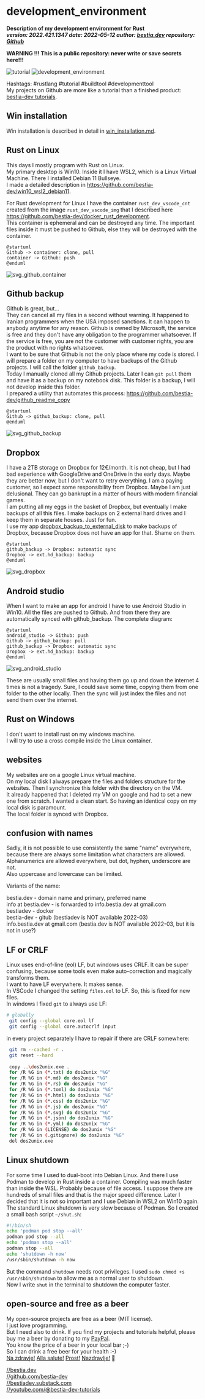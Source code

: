 # development_environment

[//]: # (auto_cargo_toml_to_md start)

**Description of my development environment for Rust**  
***version: 2022.421.1347 date: 2022-05-12 author: [bestia.dev](https://bestia.dev) repository: [Github](https://github.com/bestia-dev/development_environment)***  

**WARNING !!! This is a public repository: never write or save secrets here!!!**

[//]: # (auto_cargo_toml_to_md end)

 ![tutorial](https://img.shields.io/badge/tutorial-yellow)
 ![development_environment](https://bestia.dev/webpage_hit_counter/get_svg_image/641758399.svg)

Hashtags: #rustlang #tutorial #buildtool #developmenttool  
My projects on Github are more like a tutorial than a finished product: [bestia-dev tutorials](https://github.com/bestia-dev/tutorials_rust_wasm).

## Win installation

Win installation is described in detail in [win_installation.md](win_instalation.md).  

## Rust on Linux

This days I mostly program with Rust on Linux.  
My primary desktop is Win10. Inside it I have WSL2, which is a Linux Virtual Machine. There I installed Debian 11 Bullseye.  
I made a detailed description in <https://github.com/bestia-dev/win10_wsl2_debian11>.

For Rust development for Linux I have the container `rust_dev_vscode_cnt` created from the image `rust_dev_vscode_img` that I described here <https://github.com/bestia-dev/docker_rust_development>.  
This container is ephemeral and can be destroyed any time. The important files inside it must be pushed to Github, else they will be destroyed with the container.  

[//]: # (auto_plantuml start)

```plantuml
@startuml
Github -> container: clone, pull
container -> Github: push
@enduml
```

![svg_github_container](https://github.com/bestia-dev/development_environment/raw/main/images/svg_github_container.svg)

[//]: # (auto_plantuml end)

## Github backup

Github is great, but...  
They can cancel all my files in a second without warning. It happened to Iranian programmers when the USA imposed sanctions. It can happen to anybody anytime for any reason. Github is owned by Microsoft, the service is free and they don't have any obligation to the programmer whatsoever. If the service is free, you are not the customer with customer rights, you are the product with no rights whatsoever.  
I want to be sure that Github is not the only place where my code is stored. I will prepare a folder on my computer to have backups of the Github projects. I will call the folder `github_backup`.  
Today I manually cloned all my Github projects. Later I can `git pull` them and have it as a backup on my notebook disk. This folder is a backup, I will not develop inside this folder.  
I prepared a utility that automates this process: <https://github.com/bestia-dev/github_readme_copy>  

[//]: # (auto_plantuml start)

```plantuml
@startuml
Github -> github_backup: clone, pull
@enduml
```

![svg_github_backup](https://github.com/bestia-dev/development_environment/raw/main/images/svg_github_backup.svg)

[//]: # (auto_plantuml end)

## Dropbox

I have a 2TB storage on Dropbox for 12€/month. It is not cheap, but I had bad experience with GoogleDrive and OneDrive in the early days. Maybe they are better now, but I don't want to retry everything. I am a paying customer, so I expect some responsibility from Dropbox. Maybe I am just delusional. They can go bankrupt in a matter of hours with modern financial games.  
I am putting all my eggs in the basket of Dropbox, but eventually I make backups of all this files. I make backups on 2 external hard drives and I keep them in separate houses. Just for fun.  
I use my app [dropbox_backup_to_external_disk](https://github.com/bestia-dev/dropbox_backup_to_external_disk) to make backups of Dropbox, because Dropbox does not have an app for that. Shame on them.

[//]: # (auto_plantuml start)

```plantuml
@startuml
github_backup -> Dropbox: automatic sync
Dropbox -> ext.hd_backup: backup
@enduml 
```

![svg_dropbox](https://github.com/bestia-dev/development_environment/raw/main/images/svg_dropbox.svg)

[//]: # (auto_plantuml end)

## Android studio

When I want to make an app for android I have to use Android Studio in Win10. All the files are pushed to Github. And from there they are automatically synced with github_backup. The complete diagram:

[//]: # (auto_plantuml start)

```plantuml
@startuml
android_studio -> Github: push
Github -> github_backup: pull
github_backup -> Dropbox: automatic sync
Dropbox -> ext.hd_backup: backup    
@enduml
```

![svg_android_studio](https://github.com/bestia-dev/development_environment/raw/main/images/svg_android_studio.svg)

[//]: # (auto_plantuml end)

These are usually small files and having them go up and down the internet 4 times is not a tragedy. Sure, I could save some time, copying them from one folder to the other locally. Then the sync will just index the files and not send them over the internet.  

## Rust on Windows

I don't want to install rust on my windows machine.  
I will try to use a cross compile inside the Linux container.  

## websites

My websites are on a google Linux virtual machine.  
On my local disk I always prepare the files and folders structure for the websites. Then I synchronize this folder with the directory on the VM.  
It already happened that I deleted my VM on google and had to set a new one from scratch. I wanted a clean start. So having an identical copy on my local disk is paramount.  
The local folder is synced with Dropbox.  

## confusion with names

Sadly, it is not possible to use consistently the same "name" everywhere, because there are always some limitation what characters are allowed.  
Alphanumerics are allowed everywhere, but dot, hyphen, underscore are not.  
Also uppercase and lowercase can be limited.

Variants of the name:

bestia.dev - domain name and primary, preferred name  
info at bestia.dev - is forwarded to info.bestia.dev at gmail.com  
bestiadev  - docker  
bestia-dev - gitub (bestiadev is NOT available 2022-03)  
info.bestia.dev at gmail.com  (bestia.dev is NOT available 2022-03, but it is not in use?)  

## LF or CRLF

Linux uses end-of-line (eol) LF, but windows uses CRLF. It can be super confusing, because some tools even make auto-correction and magically transforms them.  
I want to have LF everywhere. It makes sense.  
In VSCode I changed the setting `files.eol` to LF. So, this is fixed for new files.  
In windows I fixed `git` to always use LF:

```bash
# globally
 git config --global core.eol lf
 git config --global core.autocrlf input
 ```

in every project separately I have to repair if there are CRLF somewhere:

```bash
 git rm --cached -r . 
 git reset --hard
 
 copy ..\dos2unix.exe .  
 for /R %G in (*.txt) do dos2unix "%G"
 for /R %G in (*.md) do dos2unix "%G"
 for /R %G in (*.rs) do dos2unix "%G"
 for /R %G in (*.toml) do dos2unix "%G"
 for /R %G in (*.html) do dos2unix "%G"
 for /R %G in (*.css) do dos2unix "%G"
 for /R %G in (*.js) do dos2unix "%G"
 for /R %G in (*.svg) do dos2unix "%G"
 for /R %G in (*.json) do dos2unix "%G"
 for /R %G in (*.yml) do dos2unix "%G"
 for /R %G in (LICENSE) do dos2unix "%G"
 for /R %G in (.gitignore) do dos2unix "%G"
 del dos2unix.exe
 ```

## Linux shutdown

For some time I used to dual-boot into Debian Linux. And there I use Podman to develop in Rust inside a container. Compiling was much faster than inside the WSL. Probably because of file access. I suppose there are hundreds of small files and that is the major speed difference. Later I decided that it is not so important and I use Debian in WSL2 on Win10 again.  
The standard Linux shutdown is very slow because of Podman. So I created a small bash script `~/shut.sh`:  

```bash
#!/bin/sh
echo 'podman pod stop --all'
podman pod stop --all
echo 'podman stop --all'
podman stop --all
echo 'shutdown -h now'
/usr/sbin/shutdown -h now
```

But the command `shutdown` needs root privileges. I used `sudo chmod +s /usr/sbin/shutdown` to allow me as a normal user to shutdown.  
Now I write `shut` in the terminal to shutdown the computer faster.  

## open-source and free as a beer

My open-source projects are free as a beer (MIT license).  
I just love programming.  
But I need also to drink. If you find my projects and tutorials helpful, please buy me a beer by donating to my [PayPal](https://paypal.me/LucianoBestia).  
You know the price of a beer in your local bar ;-)  
So I can drink a free beer for your health :-)  
[Na zdravje!](https://translate.google.com/?hl=en&sl=sl&tl=en&text=Na%20zdravje&op=translate) [Alla salute!](https://dictionary.cambridge.org/dictionary/italian-english/alla-salute) [Prost!](https://dictionary.cambridge.org/dictionary/german-english/prost) [Nazdravlje!](https://matadornetwork.com/nights/how-to-say-cheers-in-50-languages/) 🍻

[//bestia.dev](https://bestia.dev)  
[//github.com/bestia-dev](https://github.com/bestia-dev)  
[//bestiadev.substack.com](https://bestiadev.substack.com)  
[//youtube.com/@bestia-dev-tutorials](https://youtube.com/@bestia-dev-tutorials)  
